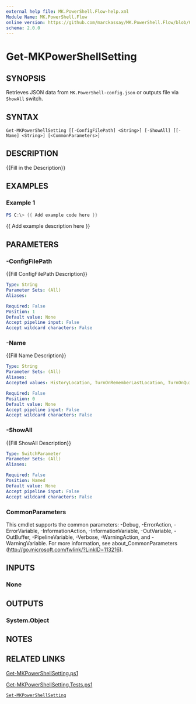 ```yaml
---
external help file: MK.PowerShell.Flow-help.xml
Module Name: MK.PowerShell.Flow
online version: https://github.com/marckassay/MK.PowerShell.Flow/blob/0.0.1/docs/Get-MKPowerShellSetting.md
schema: 2.0.0
---
```


# Get-MKPowerShellSetting

## SYNOPSIS
Retrieves JSON data from `MK.PowerShell-config.json` or outputs file via `ShowAll` switch.

## SYNTAX

```
Get-MKPowerShellSetting [[-ConfigFilePath] <String>] [-ShowAll] [[-Name] <String>] [<CommonParameters>]
```

## DESCRIPTION
{{Fill in the Description}}

## EXAMPLES

### Example 1
```powershell
PS C:\> {{ Add example code here }}
```

{{ Add example description here }}

## PARAMETERS

### -ConfigFilePath
{{Fill ConfigFilePath Description}}

```yaml
Type: String
Parameter Sets: (All)
Aliases:

Required: False
Position: 1
Default value: None
Accept pipeline input: False
Accept wildcard characters: False
```

### -Name
{{Fill Name Description}}

```yaml
Type: String
Parameter Sets: (All)
Aliases:
Accepted values: HistoryLocation, TurnOnRememberLastLocation, TurnOnQuickRestart, TurnOnBackup, TurnOnExtendedTypes, Backups, TurnOnExtendedFormats, NuGetApiKey, LastLocation, TurnOnHistoryRecording, BackupPolicy, TurnOnAvailableUpdates

Required: False
Position: 0
Default value: None
Accept pipeline input: False
Accept wildcard characters: False
```

### -ShowAll
{{Fill ShowAll Description}}

```yaml
Type: SwitchParameter
Parameter Sets: (All)
Aliases:

Required: False
Position: Named
Default value: None
Accept pipeline input: False
Accept wildcard characters: False
```

### CommonParameters
This cmdlet supports the common parameters: -Debug, -ErrorAction, -ErrorVariable, -InformationAction, -InformationVariable, -OutVariable, -OutBuffer, -PipelineVariable, -Verbose, -WarningAction, and -WarningVariable. For more information, see about_CommonParameters (http://go.microsoft.com/fwlink/?LinkID=113216).

## INPUTS

### None

## OUTPUTS

### System.Object

## NOTES

## RELATED LINKS

[Get-MKPowerShellSetting.ps1](https://github.com/marckassay/MK.PowerShell.Flow/blob/0.0.1/src/settings/Get-MKPowerShellSetting.ps1)

[Get-MKPowerShellSetting.Tests.ps1](https://github.com/marckassay/MK.PowerShell.Flow/blob/0.0.1/test/settings/Get-MKPowerShellSetting.Tests.ps1)

[`Set-MKPowerShellSetting`](https://github.com/marckassay/MK.PowerShell.Flow/blob/0.0.1/docs/Set-MKPowerShellSetting.md)
